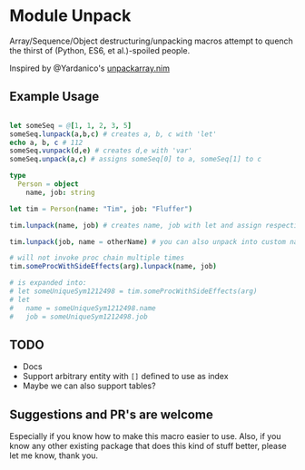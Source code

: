 # Module Unpack

Array/Sequence/Object destructuring/unpacking macros attempt to quench the thirst of (Python, ES6, et al.)-spoiled people.

Inspired by @Yardanico's [unpackarray.nim](https://gist.github.com/Yardanico/b6fee43f6da8a3bbf0fe048063357115)

## Example Usage

```nim

let someSeq = @[1, 1, 2, 3, 5]
someSeq.lunpack(a,b,c) # creates a, b, c with 'let'
echo a, b, c # 112
someSeq.vunpack(d,e) # creates d,e with 'var'
someSeq.unpack(a,c) # assigns someSeq[0] to a, someSeq[1] to c

type
  Person = object
    name, job: string

let tim = Person(name: "Tim", job: "Fluffer")

tim.lunpack(name, job) # creates name, job with let and assign respective member values to them

tim.lunpack(job, name = otherName) # you can also unpack into custom names using '='

# will not invoke proc chain multiple times
tim.someProcWithSideEffects(arg).lunpack(name, job)

# is expanded into:
# let someUniqueSym1212498 = tim.someProcWithSideEffects(arg)
# let
#   name = someUniqueSym1212498.name
#   job = someUniqueSym1212498.job
```

## TODO

- Docs
- Support arbitrary entity with `[]` defined to use as index
- Maybe we can also support tables?

## Suggestions and PR's are welcome

Especially if you know how to make this macro easier to use. Also, if you know any other existing package that does this kind of stuff better, please let me know, thank you.
